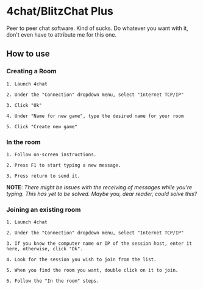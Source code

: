 # 4chat/BlitzChat Plus
Peer to peer chat software. Kind of sucks. Do whatever you want with it, don't even have to attribute me for this one. 
## How to use
### Creating a Room
	1. Launch 4chat

	2. Under the "Connection" dropdown menu, select "Internet TCP/IP"

	3. Click "Ok"

	4. Under "Name for new game", type the desired name for your room

	5. Click "Create new game"
### In the room
  	1. Follow on-screen instructions.

  	2. Press F1 to start typing a new message.

  	3. Press return to send it.

**NOTE**: *There might be issues with the receiving of messages while you're typing. This has yet to be solved. Maybe you, dear reader, could solve this?*
### Joining an existing room
  	1. Launch 4chat

  	2. Under the "Connection" dropdown menu, select "Internet TCP/IP"

  	3. If you know the computer name or IP of the session host, enter it here, otherwise, click "Ok".

  	4. Look for the session you wish to join from the list.

  	5. When you find the room you want, double click on it to join.

  	6. Follow the "In the room" steps.
